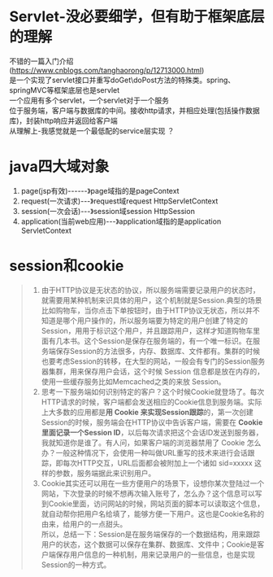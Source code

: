 # Servlet-没必要细学，但有助于框架底层的理解
不错的一篇入门介绍(https://www.cnblogs.com/tanghaorong/p/12713000.html)  
是一个实现了servlet接口并重写doGet\doPost方法的特殊类。spring、springMVC等框架底层也是servlet  
一个应用有多个servlet，一个servlet对于一个服务  
位于服务端，客户端与数据库的中间。接收http请求，并相应处理(包括操作数据库)，封装http响应并返回给客户端  
从理解上-我感觉就是一个最低配的service层实现  ？   

# java四大域对象
1. page(jsp有效)------》page域指的是pageContext  
2. request(一次请求)---》request域request HttpServletContext  
3. session(一次会话)---》session域session HttpSession  
4. application(当前web应用)---》application域指的是application  ServletContext  
# session和cookie  
>1. 由于HTTP协议是无状态的协议，所以服务端需要记录用户的状态时，就需要用某种机制来识具体的用户，这个机制就是Session.典型的场景比如购物车，当你点击下单按钮时，由于HTTP协议无状态，所以并不知道是哪个用户操作的，所以服务端要为特定的用户创建了特定的Session，用用于标识这个用户，并且跟踪用户，这样才知道购物车里面有几本书。这个Session是保存在服务端的，有一个唯一标识。在服务端保存Session的方法很多，内存、数据库、文件都有。集群的时候也要考虑Session的转移，在大型的网站，一般会有专门的Session服务器集群，用来保存用户会话，这个时候 Session 信息都是放在内存的，使用一些缓存服务比如Memcached之类的来放 Session。  
>2. 思考一下服务端如何识别特定的客户？这个时候Cookie就登场了。每次HTTP请求的时候，客户端都会发送相应的Cookie信息到服务端。实际上大多数的应用都是**用 Cookie 来实现Session跟踪**的，第一次创建Session的时候，服务端会在HTTP协议中告诉客户端，需要在 **Cookie 里面记录一个Session ID**，以后每次请求把这个会话ID发送到服务器，我就知道你是谁了。有人问，如果客户端的浏览器禁用了 Cookie 怎么办？一般这种情况下，会使用一种叫做URL重写的技术来进行会话跟踪，即每次HTTP交互，URL后面都会被附加上一个诸如 sid=xxxxx 这样的参数，服务端据此来识别用户。  
>3. Cookie其实还可以用在一些方便用户的场景下，设想你某次登陆过一个网站，下次登录的时候不想再次输入账号了，怎么办？这个信息可以写到Cookie里面，访问网站的时候，网站页面的脚本可以读取这个信息，就自动帮你把用户名给填了，能够方便一下用户。这也是Cookie名称的由来，给用户的一点甜头。  
>所以，总结一下：Session是在服务端保存的一个数据结构，用来跟踪用户的状态，这个数据可以保存在集群、数据库、文件中；Cookie是客户端保存用户信息的一种机制，用来记录用户的一些信息，也是实现Session的一种方式。
